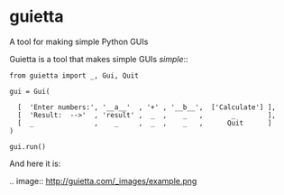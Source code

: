 # guietta

A tool for making simple Python GUIs

Guietta is a tool that makes simple GUIs *simple*::


    from guietta import _, Gui, Quit
    
    gui = Gui(
        
      [  'Enter numbers:', '__a__'  , '+' , '__b__',  ['Calculate'] ],
      [  'Result:  -->'  , 'result' ,  _  ,    _   ,       _        ],
      [  _               ,    _     ,  _  ,    _   ,      Quit      ]
    )

    gui.run()


And here it is:

.. image:: http://guietta.com/_images/example.png
